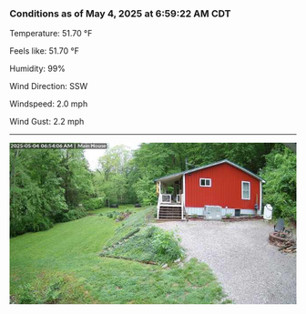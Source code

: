 ### Conditions as of May 4, 2025 at 6:59:22 AM CDT 

Temperature: 51.70 &deg;F

Feels like: 51.70 &deg;F

Humidity: 99%

Wind Direction: SSW

Windspeed: 2.0 mph

Wind Gust: 2.2 mph

---

<img src="./images/latest.jpeg"/>

